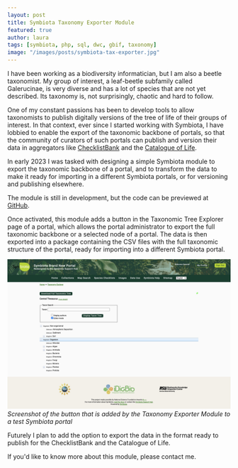 ```yaml
---
layout: post
title: Symbiota Taxonomy Exporter Module
featured: true
author: laura
tags: [symbiota, php, sql, dwc, gbif, taxonomy]
image: "/images/posts/symbiota-tax-exporter.jpg"
---
```


I have been working as a biodiversity informatician, but I am also a beetle taxonomist. My group of interest, a leaf-beetle subfamily called Galerucinae, is very diverse and has a lot of species that are not yet described. Its taxonomy is, not surprisingly, chaotic and hard to follow.

One of my constant passions has been to develop tools to allow taxonomists to publish digitally versions of the tree of life of their groups of interest. In that context, ever since I started working with Symbiota, I have lobbied to enable the export of the taxonomic backbone of portals, so that the community of curators of such portals can publish and version their data in aggregators like [ChecklistBank](https://www.checklistbank.org/) and the [Catalogue of Life](https://www.catalogueoflife.org/).

In early 2023 I was tasked with designing a simple Symbiota module to export the taxonomic backbone of a portal, and to transform the data to make it ready for importing in a different Symbiota portals, or for versioning and publishing elsewhere.

The module is still in development, but the code can be previewed at [GitHub](https://github.com/BioKIC/Symbiota/tree/tax-exporter).

Once activated, this module adds a button in the Taxonomic Tree Explorer page of a portal, which allows the portal administrator to export the full taxonomic backbone or a selected node of a portal. The data is then exported into a package containing the CSV files with the full taxonomic structure of the portal, ready for importing into a different Symbiota portal.

![Symbiota Taxonomy Exporter Module Screenshot](/images/posts/symbiota-tax-exporter.jpg)
_Screenshot of the button that is added by the Taxonomy Exporter Module to a test Symbiota portal_

Futurely I plan to add the option to export the data in the format ready to publish for the ChecklistBank and the Catalogue of Life.

If you'd like to know more about this module, please contact me.